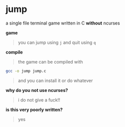 # jump
a single file terminal game written in C **without** ncurses

**game**

> you can jump using `j` and quit using `q`

**compile**

> the game can be compiled with
```bash
gcc -o jump jump.c
```
> and you can install it or do whatever

**why do you not use ncurses?**

> i do not give a fuck!!

**is this very poorly written?**

> yes
